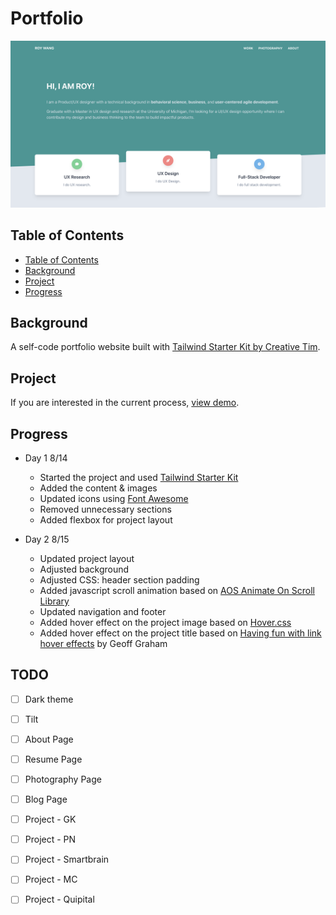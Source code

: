 # Portfolio
  ![0815 progress](img/0815.png)

## Table of Contents
  - [Table of Contents](#table-of-contents)
  - [Background](#background)
  - [Project](#project)
  - [Progress](#progress)

## Background
A self-code portfolio website built with [Tailwind Starter Kit by Creative Tim](https://www.creative-tim.com).

## Project
If you are interested in the current process, [view demo](https://falinwang.github.io/portfolio/).

## Progress
- Day 1 8/14
  - Started the project and used [Tailwind Starter Kit](https://github.com/creativetimofficial/tailwind-starter-kit)
  - Added the content & images
  - Updated icons using [Font Awesome](https://fontawesome.com/)
  - Removed unnecessary sections
  - Added flexbox for project layout

- Day 2 8/15
  - Updated project layout
  - Adjusted background
  - Adjusted CSS: header section padding
  - Added javascript scroll animation based on [AOS Animate On Scroll Library](https://github.com/michalsnik/aos)
  - Updated navigation and footer
  - Added hover effect on the project image based on [Hover.css](https://github.com/IanLunn/Hover)
  - Added hover effect on the project title based on [Having fun with link hover effects](https://css-tricks.com/having-fun-with-link-hover-effects/) by Geoff Graham

## TODO
- [ ] Dark theme
- [ ] Tilt
- [ ] About Page
- [ ] Resume Page
- [ ] Photography Page
- [ ] Blog Page
- [ ] Project - GK
- [ ] Project - PN
- [ ] Project - Smartbrain
- [ ] Project - MC
- [ ] Project - Quipital


